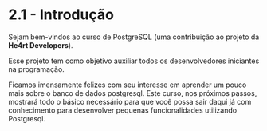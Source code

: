 # 2.1 - Introdução

Sejam bem-vindos ao curso de PostgreSQL (uma contribuição ao projeto da **He4rt Developers**).

Esse projeto tem como objetivo auxiliar todos os desenvolvedores iniciantes na programação.

Ficamos imensamente felizes com seu interesse em aprender um pouco mais sobre o banco de dados postgresql. Este curso, nos próximos passos, mostrará todo o básico necessário para que você possa sair daqui já com conhecimento para desenvolver pequenas funcionalidades utilizando Postgresql.